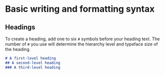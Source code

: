 # Basic writing and formatting syntax

## Headings

To create a heading, add one to six <span style="backgroundcolor: #f6f8fa">`#`</span> symbols before your heading text. The number of <span style="backgroundcolor: #f6f8fa">`#`</span> you use will determine the hierarchy level and typeface size of the heading.


```md
# A first-level heading
## A second-level heading
### A third-level heading
```
